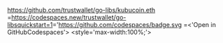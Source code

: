 <https://github.com/trustwallet/go-libs/kubucoin.eth>
<ahref>=https://codespaces.new/trustwallet/go-libsquickstart=1<imgsrc>='https://github.com/codespaces/badge.svg 
<alt>=<'Open in GitHubCodespaces'>
<style='max-width:100%;'>
</a>
